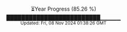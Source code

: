 <p align="center">
⏳Year Progress (85.26 %) <br>
█████████████████████████▁▁▁▁▁ <br>
<sub>Updated: Fri, 08 Nov 2024 01:38:26 GMT</sub>
</p>


